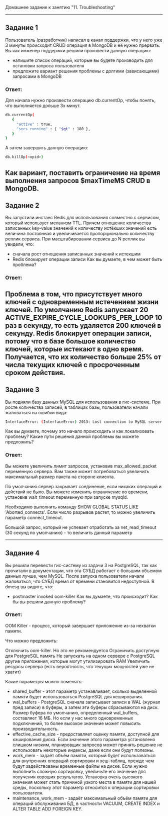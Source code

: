 Домашнее задание к занятию "11. Troubleshooting"

------

## Задание 1

Пользователь (разработчик) написал в канал поддержки, что у него уже 3 минуты происходит CRUD операция в MongoDB и её нужно прервать.
Вы как инженер поддержки решили произвести данную операцию:
- напишите список операций, которые вы будете производить для остановки запроса пользователя
- предложите вариант решения проблемы с долгими (зависающими) запросами в MongoDB

### Ответ:
Для начала нужно произвести операцию db.currentOp, чтобы понять, что выполняется дольше 3х минут.
```bash
db.currentOp(
   {
     "active" : true,
     "secs_running" : { "$gt" : 180 },
   }
)
```
А затем завершить данную операцию:
```bash
db.killOp(<opid>)
```
Как вариант, поставить ограничение на время выполнения запросов $maxTimeMS CRUD в MongoDB.
----
## Задание 2

Вы запустили инстанс Redis для использования совместно с сервисом, который использует механизм TTL. 
Причем отношение количества записанных key-value значений к количеству истёкших значений есть величина постоянная и увеличивается пропорционально 
количеству реплик сервиса.
При масштабировании сервиса до N реплик вы увидели, что:
- сначала рост отношения записанных значений к истекшим
- Redis блокирует операции записи
Как вы думаете, в чем может быть проблема?

### Ответ:
Проблема в том, что присутствует много ключей с одновременным истечением жизни ключей. По умолчанию Redis запускает 20 ACTIVE_EXPIRE_CYCLE_LOOKUPS_PER_LOOP 
10 раз в секунду, то есть удаляется 200 ключей в секунду. Redis блокирует операции записи, потому что в базе большое количество ключей, 
которые истекают в одно время. Получается, что их количество больше 25% от числа текущих ключей с просроченным сроком действия.
---

## Задание 3

Вы подняли базу данных MySQL для использования в гис-системе. При росте количества записей, в таблицах базы, пользователи начали жаловаться на ошибки вида:
```bash
InterfaceError: (InterfaceError) 2013: Lost connection to MySQL server during query u'SELECT..... '
```
Как вы думаете, почему это начало происходить и как локализовать проблему?
Какие пути решения данной проблемы вы можете предложить?

### Ответ:
Вы можете увеличить лимит запросов, установив max_allowed_packet переменную сервера. 
Вам также может потребоваться увеличить максимальный размер пакета на стороне клиента.

По умолчанию сервер закрывает соединение, если никаких операций и действий не было. Вы можете изменить ограничение по времени, 
установив wait_timeout переменную при запуске mysqld.

Необходимо выполнить команду SHOW GLOBAL STATUS LIKE 'Aborted_connects'. Если число разрывов растет, то можно увеличить параметр connect_timeout.

Большой запрос, который не успевает отработать за net_read_timeout (30 секунд по умолчанию) - то величить данный параметр

---
## Задание 4

Вы решили перевести гис-систему из задачи 3 на PostgreSQL, так как прочитали в документации, что эта СУБД работает с большим объемом данных лучше, чем MySQL.
После запуска пользователи начали жаловаться, что СУБД время от времени становится недоступной. В dmesg вы видите, что:
- postmaster invoked oom-killer
Как вы думаете, что происходит?
Как бы вы решили данную проблему?

### Ответ:
OOM Killer - процесс, который завершает приложение из-за нехватки памяти.

Что можно предложить:

Отключить oom-killer. Но это не рекомендуется
Ограничить доступную для PostgreSQL память
Не запускать на одном сервере с PostgreSQL другие приложения, которые могут утилизировать RAM
Увеличить ресурсы сервера (есть вероятность, что текущих мощностей уже не хватит)

Какие параметры можно поменять:
- shared_buffer - этот параметр устанавливает, сколько выделенной памяти будет использоваться PostgreSQL для кеширования.
- wal_buffers - PostgreSQL сначала записывает записи в WAL (журнал пред записи) в буферы, а затем эти буферы сбрасываются на диск. Размер буфера по умолчанию, определенный wal_buffers, составляет 16 МБ. Но если у нас много одновременных подключений, то более высокое значение может повысить производительность.
- effective_cache_size - предоставляет оценку памяти, доступной для кэширования диска. Если значение этого параметра установлено слишком низким, планировщик запросов может принять решение не использовать некоторые индексы, даже если они будут полезны.
- work_mem - задаёт объём памяти, который будет использоваться для внутренних операций сортировки и хеш-таблиц, прежде чем будут задействованы временные файлы на диске. Если нужно выполнить сложную сортировку, увеличьте его значение для получения хороших результатов. Установка очень высокого значения может стать причиной узкого места в памяти для нашей среды, поскольку этот параметр относится к операции сортировки пользователя.
- maintenance_work_mem - задаёт максимальный объём памяти для операций обслуживания БД, в частности VACUUM, CREATE INDEX и ALTER TABLE ADD FOREIGN KEY.
